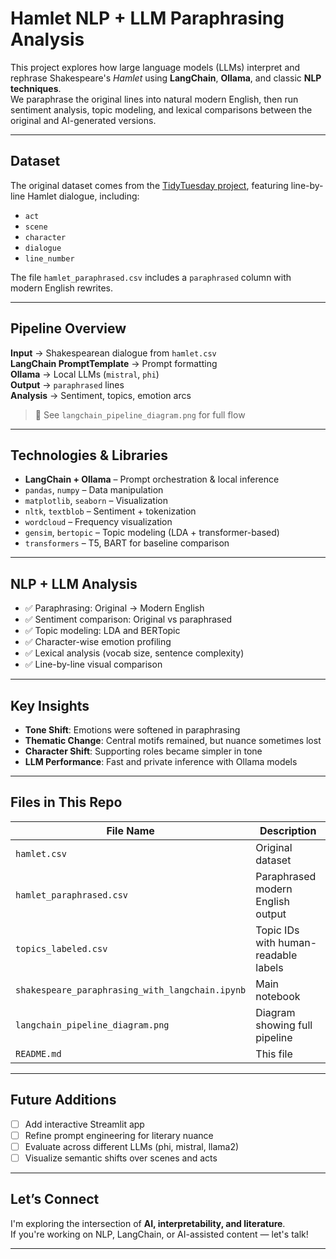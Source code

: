 # Hamlet NLP + LLM Paraphrasing Analysis

This project explores how large language models (LLMs) interpret and rephrase Shakespeare's *Hamlet* using **LangChain**, **Ollama**, and classic **NLP techniques**.  
We paraphrase the original lines into natural modern English, then run sentiment analysis, topic modeling, and lexical comparisons between the original and AI-generated versions.

---

## Dataset

The original dataset comes from the [TidyTuesday project](https://github.com/rfordatascience/tidytuesday/tree/main/data/2024/2024-09-17), featuring line-by-line Hamlet dialogue, including:

- `act`  
- `scene`  
- `character`  
- `dialogue`  
- `line_number`  

The file `hamlet_paraphrased.csv` includes a `paraphrased` column with modern English rewrites.

---

## Pipeline Overview

**Input** → Shakespearean dialogue from `hamlet.csv`  
**LangChain PromptTemplate** → Prompt formatting  
**Ollama** → Local LLMs (`mistral`, `phi`)  
**Output** → `paraphrased` lines  
**Analysis** → Sentiment, topics, emotion arcs

> 🔗 See `langchain_pipeline_diagram.png` for full flow

---

## Technologies & Libraries

- **LangChain + Ollama** – Prompt orchestration & local inference  
- `pandas`, `numpy` – Data manipulation  
- `matplotlib`, `seaborn` – Visualization  
- `nltk`, `textblob` – Sentiment + tokenization  
- `wordcloud` – Frequency visualization  
- `gensim`, `bertopic` – Topic modeling (LDA + transformer-based)  
- `transformers` – T5, BART for baseline comparison  

---

## NLP + LLM Analysis

- ✅ Paraphrasing: Original → Modern English  
- ✅ Sentiment comparison: Original vs paraphrased  
- ✅ Topic modeling: LDA and BERTopic  
- ✅ Character-wise emotion profiling  
- ✅ Lexical analysis (vocab size, sentence complexity)  
- ✅ Line-by-line visual comparison

---

## Key Insights

- **Tone Shift**: Emotions were softened in paraphrasing  
- **Thematic Change**: Central motifs remained, but nuance sometimes lost  
- **Character Shift**: Supporting roles became simpler in tone  
- **LLM Performance**: Fast and private inference with Ollama models

---

## Files in This Repo

| File Name | Description |
|-----------|-------------|
| `hamlet.csv` | Original dataset |
| `hamlet_paraphrased.csv` | Paraphrased modern English output |
| `topics_labeled.csv` | Topic IDs with human-readable labels |
| `shakespeare_paraphrasing_with_langchain.ipynb` | Main notebook |
| `langchain_pipeline_diagram.png` | Diagram showing full pipeline |
| `README.md` | This file |

---

## Future Additions

- [ ] Add interactive Streamlit app  
- [ ] Refine prompt engineering for literary nuance  
- [ ] Evaluate across different LLMs (phi, mistral, llama2)  
- [ ] Visualize semantic shifts over scenes and acts  

---

## Let’s Connect

I'm exploring the intersection of **AI, interpretability, and literature**.  
If you're working on NLP, LangChain, or AI-assisted content — let's talk!

---
